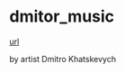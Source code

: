 # dmitor_music

[url](https://www.youtube.com/channel/UCD5RiOxXlPu8uAmVvyuzXiA)

by artist  Dmitro Khatskevych 
